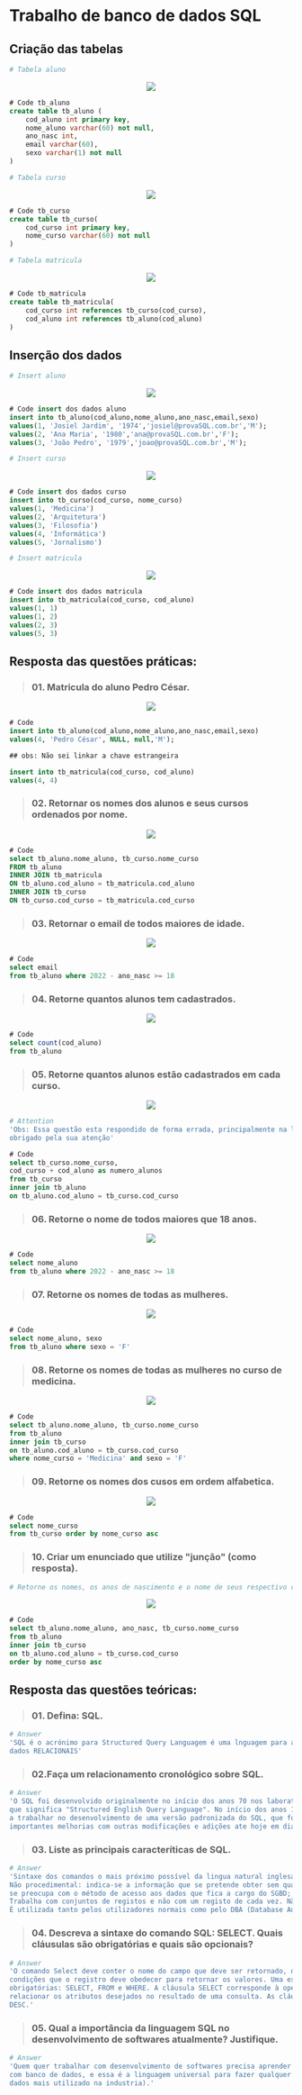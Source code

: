 # Trabalho de banco de dados SQL

## Criação das tabelas

```bash 
# Tabela aluno
```
<div align="center">
  <img src="/imgs/tb_aluno.png">
</div>

```sql 
# Code tb_aluno
create table tb_aluno (
	cod_aluno int primary key,
	nome_aluno varchar(60) not null,
	ano_nasc int,
	email varchar(60),
	sexo varchar(1) not null
)
```

```bash 
# Tabela curso
```

<div align="center">
  <img src="/imgs/tb_curso.png">
</div>

```sql 
# Code tb_curso
create table tb_curso(
	cod_curso int primary key,
	nome_curso varchar(60) not null
)
```

```bash 
# Tabela matricula
```

<div align="center">
  <img src="/imgs/tb_matricula.png">
</div>

```sql 
# Code tb_matricula
create table tb_matricula(
	cod_curso int references tb_curso(cod_curso),
	cod_aluno int references tb_aluno(cod_aluno)
)
```

## Inserção dos dados

```bash 
# Insert aluno
```

<div align="center">
  <img src="/imgs/insert_tb_aluno.png">
</div>


```sql 
# Code insert dos dados aluno
insert into tb_aluno(cod_aluno,nome_aluno,ano_nasc,email,sexo)
values(1, 'Josiel Jardim', '1974','josiel@provaSQL.com.br','M');
values(2, 'Ana Maria', '1980','ana@provaSQL.com.br','F');
values(3, 'João Pedro', '1979','joao@provaSQL.com.br','M');
```

```bash 
# Insert curso
```

<div align="center">
  <img src="/imgs/insert_tb_curso.png">
</div>

```sql 
# Code insert dos dados curso
insert into tb_curso(cod_curso, nome_curso)
values(1, 'Medicina')
values(2, 'Arquitetura')
values(3, 'Filosofia')
values(4, 'Informática')
values(5, 'Jornalismo')
```

```bash 
# Insert matricula
```

<div align="center">
  <img src="/imgs/insert_tb_matricula.png">
</div>

```sql 
# Code insert dos dados matricula
insert into tb_matricula(cod_curso, cod_aluno)
values(1, 1)
values(1, 2)
values(2, 3)
values(5, 3)
```

## Resposta das questões práticas:

>### 01. Matricula do aluno Pedro César.

<div align="center">
  <img src="/imgs/Q1_sql.png">
</div>

```sql 
# Code
insert into tb_aluno(cod_aluno,nome_aluno,ano_nasc,email,sexo)
values(4, 'Pedro César', NULL, null,'M');

## obs: Não sei linkar a chave estrangeira

insert into tb_matricula(cod_curso, cod_aluno)
values(4, 4)
```

>### 02. Retornar os nomes dos alunos e seus cursos ordenados por nome.

<div align="center">
  <img src="/imgs/Q2_sql.png">
</div>

```sql 
# Code
select tb_aluno.nome_aluno, tb_curso.nome_curso
FROM tb_aluno
INNER JOIN tb_matricula
ON tb_aluno.cod_aluno = tb_matricula.cod_aluno
INNER JOIN tb_curso
ON tb_curso.cod_curso = tb_matricula.cod_curso
```

>### 03. Retornar o email de todos maiores de idade.

<div align="center">
  <img src="/imgs/Q3_sql.png">
</div>

```sql 
# Code
select email
from tb_aluno where 2022 - ano_nasc >= 18
```

>### 04. Retorne quantos alunos tem cadastrados.

<div align="center">
  <img src="/imgs/Q4_sql.png">
</div>

```sql 
# Code
select count(cod_aluno)
from tb_aluno 
```

>### 05. Retorne quantos alunos estão cadastrados em cada curso.

<div align="center">
  <img src="/imgs/Q5_sql.png">
</div>

```bash 
# Attention
'Obs: Essa questão esta respondido de forma errada, principalmente na linha 4.
obrigado pela sua atenção'
```

```sql 
# Code
select tb_curso.nome_curso,
cod_curso + cod_aluno as numero_alunos 
from tb_curso
inner join tb_aluno
on tb_aluno.cod_aluno = tb_curso.cod_curso
```

>### 06. Retorne o nome de todos maiores que 18 anos.

<div align="center">
  <img src="/imgs/Q6_sql.png">
</div>

```sql 
# Code
select nome_aluno
from tb_aluno where 2022 - ano_nasc >= 18 
```

>### 07. Retorne os nomes de todas as mulheres.

<div align="center">
  <img src="/imgs/Q7_sql.png">
</div>

```sql 
# Code
select nome_aluno, sexo
from tb_aluno where sexo = 'F'
```

>### 08. Retorne os nomes de todas as mulheres no curso de medicina.

<div align="center">
  <img src="/imgs/Q8_sql.png">
</div>

```sql 
# Code
select tb_aluno.nome_aluno, tb_curso.nome_curso
from tb_aluno
inner join tb_curso
on tb_aluno.cod_aluno = tb_curso.cod_curso
where nome_curso = 'Medicina' and sexo = 'F'
```

>### 09. Retorne os nomes dos cusos em ordem alfabetica.

<div align="center">
  <img src="/imgs/Q9_sql.png">
</div>

```sql 
# Code
select nome_curso
from tb_curso order by nome_curso asc
```

>### 10. Criar um enunciado que utilize "junção" (como resposta).

```bash 
# Retorne os nomes, os anos de nascimento e o nome de seus respectivo curso em ordem alfabetica
```

<div align="center">
  <img src="/imgs/Q10_sql.png">
</div>

```sql 
# Code
select tb_aluno.nome_aluno, ano_nasc, tb_curso.nome_curso
from tb_aluno
inner join tb_curso
on tb_aluno.cod_aluno = tb_curso.cod_curso
order by nome_curso asc
```

## Resposta das questões teóricas:

>### 01. Defina: SQL.

```bash 
# Answer
'SQL é o acrónimo para Structured Query Languagem é uma lnguagem para acesso e manipulação de dados, principalmente para banco de 
dados RELACIONAIS'
```

>### 02.Faça um relacionamento cronológico sobre SQL.

```bash 
# Answer
'O SQL foi desenvolvido originalmente no início dos anos 70 nos laboratórios da IBM. O nome originalmente da linguagem era SEQUEL, 
que significa "Structured English Query Language". No início dos anos 1980, o American National Standards Institute (ANSI) começou 
a trabalhar no desenvolvimento de uma versão padronizada do SQL, que foi publicada em 1986 e 1987. Posteriormente, o SQL sofreu 
importantes melhorias com outras modificações e adições ate hoje em dia, assim virando a linguagem de padrão para banco de dados.'
```

>### 03. Liste as principais caracteríticas de SQL.

```bash 
# Answer
'Sintaxe dos comandos o mais próximo possível da lingua natural inglesa;
Não procedimental: indica-se a informação que se pretende obter sem qualquer preocupação em "como se vai obter". O utilizador não 
se preocupa com o método de acesso aos dados que fica a cargo do SGBD;
Trabalha com conjuntos de registos e não com um registo de cada vez. Não existem comandos como "Next record" ou "Previus record";
É utilizada tanto pelos utilizadores normais como pelo DBA (Database Administrator);'
```

>### 04. Descreva a sintaxe do comando SQL: SELECT. Quais cláusulas são obrigatórias e quais são opcionais?

```bash 
# Answer
'O comando Select deve conter o nome do campo que deve ser retornado, de qual tabela e quando contêm a claúsula WHERE, as 
condições que o registro deve obedecer para retornar os valores. Uma expressão básica em SQL consiste em três cláusulas 
obrigatórias: SELECT, FROM e WHERE. A cláusula SELECT corresponde à operação de projeção da álgebra relacional. É usada para 
relacionar os atributos desejados no resultado de uma consulta. As cláusulas apcionais são: INNER JOIN, ORDER BY, GROUP BY, ASC, 
DESC.'
```

>### 05. Qual a importância da linguagem SQL no desenvolvimento de softwares atualmente? Justifique.

```bash 
# Answer
'Quem quer trabalhar com desenvolvimento de softwares precisa aprender a SQL, pois a maioria dos sistemas de informação interage 
com banco de dados, e essa é a linguagem universal para fazer qualquer coisa nos bancos de dados relacionais (o tipo de banco de 
dados mais utilizado na industria).'
```

